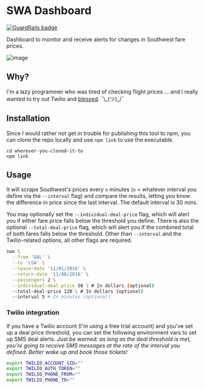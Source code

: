 # SWA Dashboard

[![GuardRails badge](https://badges.production.guardrails.io/shtakai/swa-dashboard.svg)](https://www.guardrails.io)

Dashboard to monitor and receive alerts for changes in Southwest fare prices.

![image](https://cloud.githubusercontent.com/assets/6979737/17744714/99f15da2-646e-11e6-8f13-60c716f1e865.png)

## Why?
I'm a lazy programmer who was tired of checking flight prices … and I really wanted
to try out Twilio and [blessed](https://github.com/chjj/blessed/). ¯\\\_(ツ)\_/¯

## Installation
Since I would rather not get in trouble for publishing this tool to npm, you can
clone the repo locally and use `npm link` to use the executable.
```
cd wherever-you-cloned-it-to
npm link
```

## Usage
It will scrape Southwest's prices every `n` minutes (`n` = whatever interval you
define via the `--interval` flag) and compare the results, letting you know the
difference in price since the last interval. The default interval is 30 mins.

You may optionally set the `--individual-deal-price` flag, which will alert you
if either fare price falls below the threshold you define. There is also the
optional `--total-deal-price` flag, which will alert you if the combined total
of both fares falls below the threshold. Other than `--interval` and the
Twilio-related options, all other flags are required.

```bash
swa \
  --from 'DAL' \
  --to 'LGA' \
  --leave-date '11/01/2016' \
  --return-date '11/08/2016' \
  --passengers 2 \
  --individual-deal-price 50 \ # In dollars (optional)
  --total-deal-price 120 \ # In dollars (optional)
  --interval 5 # In minutes (optional)
```

### Twilio integration
If you have a Twilio account (I'm using a free trial account) and you've set up
a deal price threshold, you can set the following environment vars to set up SMS
deal alerts. _Just be warned: as long as the deal threshold is met, you're going
to receive SMS messages at the rate of the interval you defined. Better wake up
and book those tickets!_

```bash
export TWILIO_ACCOUNT_SID=""
export TWILIO_AUTH_TOKEN=""
export TWILIO_PHONE_FROM=""
export TWILIO_PHONE_TO=""
```
